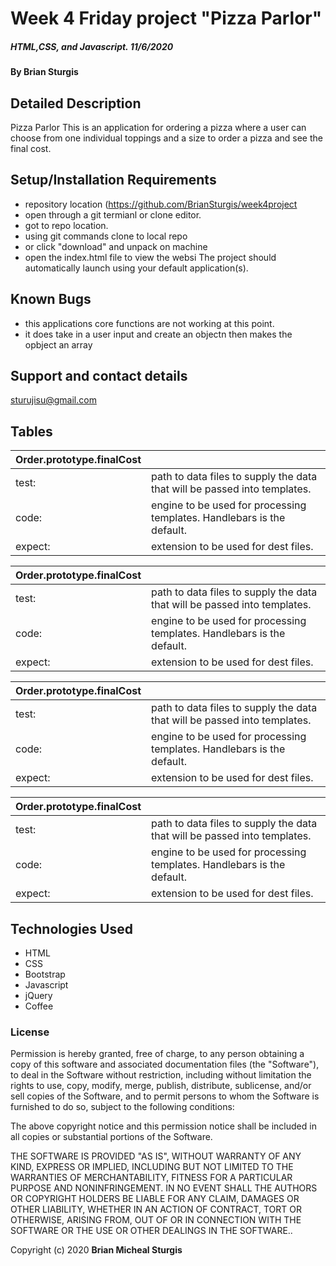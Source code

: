 # Week 4 Friday project "Pizza Parlor"

##### HTML,CSS, and Javascript.   11/6/2020

#### By **Brian Sturgis**


## Detailed Description

Pizza Parlor
This is an application for ordering a pizza where a user can choose from one  individual toppings and a size to order a pizza and see the final cost.


## Setup/Installation Requirements
- repository location (https://github.com/BrianSturgis/week4project
- open through a git termianl or clone editor.
- got to repo location.
- using git commands clone to local repo
- or click "download" and unpack on machine
- open the index.html file to view the websi
The project should automatically launch using your default application(s).

## Known Bugs
- this applications core functions are not working at this point. 
- it does take in a user input and create an objectn then makes the opbject an array


## Support and contact details
sturujisu@gmail.com


## Tables

| Order.prototype.finalCost |  |
| ------| -----------|
| test:   | path to data files to supply the data that will be passed into templates. |
| code: | engine to be used for processing templates. Handlebars is the default. |
| expect:  | extension to be used for dest files. |



| Order.prototype.finalCost |  |
| ------| -----------|
| test:   | path to data files to supply the data that will be passed into templates. |
| code: | engine to be used for processing templates. Handlebars is the default. |
| expect:  | extension to be used for dest files. |


| Order.prototype.finalCost |  |
| ------| -----------|
| test:   | path to data files to supply the data that will be passed into templates. |
| code: | engine to be used for processing templates. Handlebars is the default. |
| expect:  | extension to be used for dest files. |

| Order.prototype.finalCost |  |
| ------| -----------|
| test:   | path to data files to supply the data that will be passed into templates. |
| code: | engine to be used for processing templates. Handlebars is the default. |
| expect:  | extension to be used for dest files. |


## Technologies Used
* HTML
* CSS
* Bootstrap
* Javascript
* jQuery
* Coffee


### License

Permission is hereby granted, free of charge, to any person obtaining a copy of this software and associated documentation files (the "Software"), to deal in the Software without restriction, including without limitation the rights to use, copy, modify, merge, publish, distribute, sublicense, and/or sell copies of the Software, and to permit persons to whom the Software is furnished to do so, subject to the following conditions:

The above copyright notice and this permission notice shall be included in all copies or substantial portions of the Software.

THE SOFTWARE IS PROVIDED "AS IS", WITHOUT WARRANTY OF ANY KIND, EXPRESS OR IMPLIED, INCLUDING BUT NOT LIMITED TO THE WARRANTIES OF MERCHANTABILITY, FITNESS FOR A PARTICULAR PURPOSE AND NONINFRINGEMENT. IN NO EVENT SHALL THE AUTHORS OR COPYRIGHT HOLDERS BE LIABLE FOR ANY CLAIM, DAMAGES OR OTHER LIABILITY, WHETHER IN AN ACTION OF CONTRACT, TORT OR OTHERWISE, ARISING FROM, OUT OF OR IN CONNECTION WITH THE SOFTWARE OR THE USE OR OTHER DEALINGS IN THE SOFTWARE..



Copyright (c) 2020 **Brian Micheal Sturgis**
